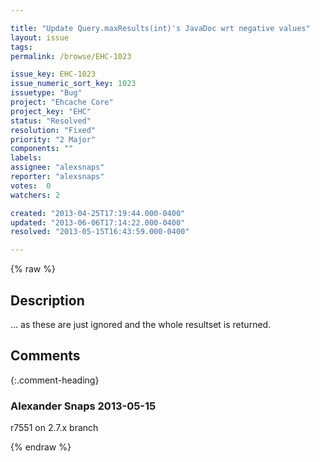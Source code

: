 ```yaml
---

title: "Update Query.maxResults(int)'s JavaDoc wrt negative values"
layout: issue
tags: 
permalink: /browse/EHC-1023

issue_key: EHC-1023
issue_numeric_sort_key: 1023
issuetype: "Bug"
project: "Ehcache Core"
project_key: "EHC"
status: "Resolved"
resolution: "Fixed"
priority: "2 Major"
components: ""
labels: 
assignee: "alexsnaps"
reporter: "alexsnaps"
votes:  0
watchers: 2

created: "2013-04-25T17:19:44.000-0400"
updated: "2013-06-06T17:14:22.000-0400"
resolved: "2013-05-15T16:43:59.000-0400"

---
```




{% raw %}



## Description

<div markdown="1" class="description">

... as these are just ignored and the whole resultset is returned.

</div>

## Comments


{:.comment-heading}
### **Alexander Snaps** <span class="date">2013-05-15</span>

<div markdown="1" class="comment">

r7551 on 2.7.x branch

</div>



{% endraw %}
